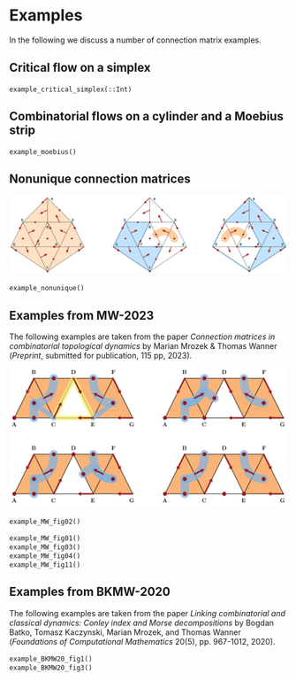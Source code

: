 # Examples

In the following we discuss a number of connection matrix examples.

## Critical flow on a simplex

```@docs
example_critical_simplex(::Int)
```

## Combinatorial flows on a cylinder and a Moebius strip

```@docs
example_moebius()
```

## Nonunique connection matrices

![An example with nonunique connection matrices](assets/examples/multiconn.png)

```@docs
example_nonunique()
```

## Examples from MW-2023

The following examples are taken from the paper
*Connection matrices in combinatorial topological dynamics*
by Marian Mrozek & Thomas Wanner (*Preprint*, submitted for
publication, 115 pp, 2023).

![Four sample combinatorial vector fields](assets/examples/connectionex.png)

```@docs
example_MW_fig02()
```

```@docs
example_MW_fig01()
example_MW_fig03()
example_MW_fig04()
example_MW_fig11()
```

## Examples from BKMW-2020

The following examples are taken from the paper *Linking combinatorial
and classical dynamics: Conley index and Morse decompositions* by
Bogdan Batko, Tomasz Kaczynski, Marian Mrozek, and Thomas Wanner
(*Foundations of Computational Mathematics* 20(5), pp. 967-1012, 2020).

```@docs
example_BKMW20_fig1()
example_BKMW20_fig3()
```

